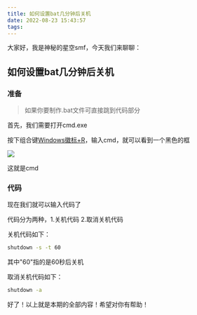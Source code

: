 ```yaml
---
title: 如何设置bat几分钟后关机
date: 2022-08-23 15:43:57
tags:
---
```


大家好，我是神秘的星空smf，今天我们来聊聊：

## 如何设置bat几分钟后关机

### 准备
<!-- more -->
> 如果你要制作.bat文件可直接跳到代码部分

首先，我们需要打开cmd.exe

按下组合键<u>Windows徽标+R</u>，输入cmd，就可以看到一个黑色的框

![](http://ys-n.ysepan.com/621721531/119070617/lvrg46i463N357KIHOLL22/1.png)

这就是cmd

### 代码

现在我们就可以输入代码了

代码分为两种，1.关机代码 2.取消关机代码

关机代码如下：

```bat
shutdown -s -t 60
```

其中"60"指的是60秒后关机

取消关机代码如下：

```bat
shutdown -a
```

好了！以上就是本期的全部内容！希望对你有帮助！
